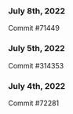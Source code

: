 ### July 8th, 2022

Commit #71449

### July 5th, 2022

Commit #314353


### July 4th, 2022

Commit #72281
